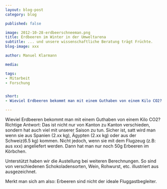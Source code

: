 ```yaml
---
layout: blog-post
category: blog

published: false

image: 2012-10-28-erdbeerschneeman.png
title: Erdbeeren im Winter in der Umweltarena
subtitle: ... und unsere wissenschaftliche Beratung trägt Früchte.
blog-image: xxx

author: Manuel Klarmann

media: 

tags:
- Mitarbeit
- Forschung


short:
- Wieviel Erdbeeren bekommt man mit einem Guthaben von einem Kilo CO2? Richtige Antwort: Das ist nicht nur von Kanton zu Kanton verschieden, sondern hat auch viel mit der Jahreszeit zu tun.

---
```

Wieviel Erdbeeren bekommt man mit einem Guthaben von einem Kilo CO2? Richtige Antwort: Das ist nicht nur von Kanton zu Kanton verschieden, sondern hat auch viel mit unserer Saison zu tun. Sicher ist, satt wird man wenn sie aus Spanien (2.xx kg), Ägypten (2.xx kg) oder aus der Schweiz(6.5 kg) kommen. Nicht jedoch, wenn sie mit dem Flugzeug (z.B: aus xxx) angeliefert werden. Dann hat man nur noch 50g Erbeeren im Körbchen.

Unterstützt haben wir die Austellung bei weiteren Berechnungen. So sind von verschiedenen Schokoladensorten, Wein, Rohwurst, etc. illustriert aus ausgezeichnet.

Merkt man sich am also: Erbeeren sind nicht der ideale Fluggastbegleiter.

[1]: http://www.erdbeerenimwinter.ch/aktueller-standort/